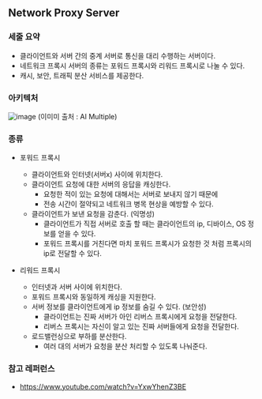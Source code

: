 ## Network Proxy Server

### 세줄 요약
* 클라이언트와 서버 간의 중계 서버로 통신을 대리 수행하는 서버이다.
* 네트워크 프록시 서버의 종류는 포워드 프록시와 리워드 프록시로 나눌 수 있다.
* 캐시, 보안, 트래픽 분산 서비스를 제공한다.

### 아키텍처
![image](https://user-images.githubusercontent.com/35768650/230292051-63713e9f-4880-497f-b21c-fad1d975705a.png)
(이미미 출처 : AI Multiple)


### 종류
* 포워드 프록시
    * 클라이언트와 인터넷(서버x) 사이에 위치한다.
    * 클라이언트 요청에 대한 서버의 응답을 캐싱한다. 
        * 요청한 적이 있는 요청에 대해서는 서버로 보내지 않기 때문에
        * 전송 시간이 절약되고 네트워크 병목 현상을 예방할 수 있다.
    * 클라이언트가 보낸 요청을 감춘다. (익명성)
        * 클라이언트가 직접 서버로 호출 할 때는 클라이언트의 ip, 디바이스, OS 정보를 얻을 수 있다.
        * 포워드 프록시를 거친다면 마치 포워드 프록시가 요청한 것 처럼 프록시의 ip로 전달할 수 있다. 

* 리워드 프록시
    * 인터넷과 서버 사이에 위치한다.
    * 포워드 프록시와 동일하게 캐싱을 지원한다.
    * 서버 정보를 클라이언트에게 ip 정보를 숨길 수 있다. (보안성)
        * 클라이언트는 진짜 서버가 아인 리버스 프록시에게 요청을 전달한다.
        * 리버스 프록시는 자신이 알고 있는 진짜 서버들에게 요청을 전달한다.
    * 로드밸런싱으로 부하를 분산한다.
        * 여러 대의 서버가 요청을 분산 처리할 수 있도록 나눠준다.


### 참고 레퍼런스
* https://www.youtube.com/watch?v=YxwYhenZ3BE

